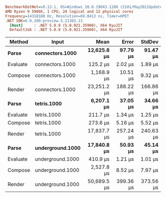 ``` ini

BenchmarkDotNet=v0.13.1, OS=Windows 10.0.19043.1288 (21H1/May2021Update)
AMD Ryzen 9 5900X, 1 CPU, 24 logical and 12 physical cores
Frequency=14318180 Hz, Resolution=69.8413 ns, Timer=HPET
.NET SDK=6.0.100-preview.5.21302.13
  [Host]     : .NET 5.0.9 (5.0.921.35908), X64 RyuJIT
  DefaultJob : .NET 5.0.9 (5.0.921.35908), X64 RyuJIT


```
|   Method |            Input |        Mean |     Error |    StdDev |
|--------- |----------------- |------------:|----------:|----------:|
|    **Parse** |  **connectors.1000** | **12,625.8 μs** |  **97.79 μs** |  **91.47 μs** |
| Evaluate |  connectors.1000 |    125.2 μs |   2.02 μs |   1.89 μs |
|  Compose |  connectors.1000 |  1,168.9 μs |  10.51 μs |   9.32 μs |
|   Render |  connectors.1000 | 23,251.2 μs | 188.22 μs | 166.86 μs |
|    **Parse** |      **tetris.1000** |  **6,207.1 μs** |  **37.05 μs** |  **34.66 μs** |
| Evaluate |      tetris.1000 |    211.7 μs |   1.34 μs |   1.25 μs |
|  Compose |      tetris.1000 |    273.6 μs |   5.16 μs |   5.52 μs |
|   Render |      tetris.1000 | 17,837.7 μs | 257.24 μs | 240.63 μs |
|    **Parse** | **underground.1000** | **17,840.8 μs** |  **50.93 μs** |  **45.14 μs** |
| Evaluate | underground.1000 |    410.9 μs |   1.21 μs |   1.01 μs |
|  Compose | underground.1000 |  2,527.8 μs |   8.52 μs |   7.97 μs |
|   Render | underground.1000 | 50,689.5 μs | 399.36 μs | 373.56 μs |
